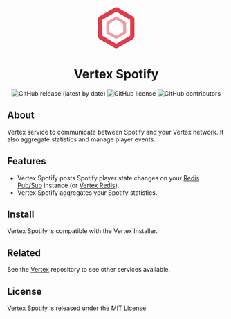 <p align="center">
    <img height="96" src="https://github.com/vertex-center/vertex-design/raw/main/logos/transparent/vertex_logo_transparent.png" alt="Vertex logo" />
</p>
<h1 align="center">Vertex Spotify</h1>

<p align="center">
<img alt="GitHub release (latest by date)" src="https://img.shields.io/github/v/release/vertex-center/vertex-spotify?color=DE3C4B&labelColor=1E212B&style=for-the-badge">
<img alt="GitHub license" src="https://img.shields.io/github/license/vertex-center/vertex-spotify?color=DE3C4B&labelColor=1E212B&style=for-the-badge">
<img alt="GitHub contributors" src="https://img.shields.io/github/contributors/vertex-center/vertex-spotify?color=DE3C4B&labelColor=1E212B&style=for-the-badge">
</p>

## About

Vertex service to communicate between Spotify and your Vertex network. It also aggregate statistics and manage player events.

## Features

- Vertex Spotify posts Spotify player state changes on your [Redis Pub/Sub](https://redis.io/docs/manual/pubsub/) instance (or [Vertex Redis](https://github.com/vertex-center/vertex-redis)).
- Vertex Spotify aggregates your Spotify statistics.

## Install

Vertex Spotify is compatible with the Vertex Installer.

## Related

See the [Vertex](https://github.com/vertex-center/vertex) repository to see other services available.

## License

[Vertex Spotify](https://github.com/vertex-center/vertex-spotify) is released under the [MIT License](./LICENSE.md).
